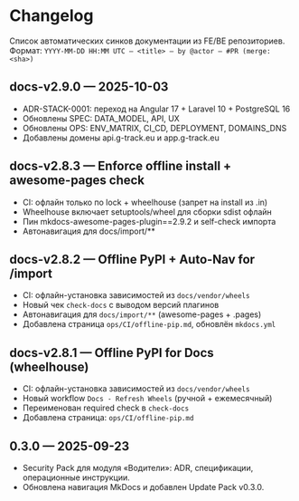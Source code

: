 # Changelog

Список автоматических синков документации из FE/BE репозиториев.
Формат: `YYYY-MM-DD HH:MM UTC — <title> — by @actor — #PR (merge: <sha>)`

## docs-v2.9.0 — 2025-10-03
- ADR-STACK-0001: переход на Angular 17 + Laravel 10 + PostgreSQL 16
- Обновлены SPEC: DATA_MODEL, API, UX
- Обновлены OPS: ENV_MATRIX, CI_CD, DEPLOYMENT, DOMAINS_DNS
- Добавлены домены api.g-track.eu и app.g-track.eu

## docs-v2.8.3 — Enforce offline install + awesome-pages check
- CI: офлайн только по lock + wheelhouse (запрет на install из .in)
- Wheelhouse включает setuptools/wheel для сборки sdist офлайн
- Пин mkdocs-awesome-pages-plugin==2.9.2 и self-check импорта
- Автонавигация для docs/import/**

## docs-v2.8.2 — Offline PyPI + Auto-Nav for /import
- CI: офлайн-установка зависимостей из `docs/vendor/wheels`
- Новый чек `check-docs` с выводом версий плагинов
- Автонавигация для `docs/import/**` (awesome-pages + .pages)
- Добавлена страница `ops/CI/offline-pip.md`, обновлён `mkdocs.yml`

## docs-v2.8.1 — Offline PyPI for Docs (wheelhouse)
- CI: офлайн-установка зависимостей из `docs/vendor/wheels`
- Новый workflow `Docs - Refresh Wheels` (ручной + ежемесячный)
- Переименован required check в `check-docs`
- Добавлена страница: `ops/CI/offline-pip.md`

## 0.3.0 — 2025-09-23

* Security Pack для модуля «Водители»: ADR, спецификации, операционные инструкции.
* Обновлена навигация MkDocs и добавлен Update Pack v0.3.0.
